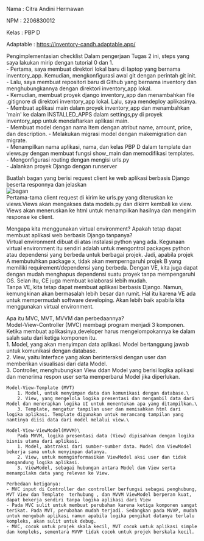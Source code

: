Nama        : Citra Andini Hermawan

NPM         : 2206830012

Kelas       : PBP D

Adaptable   : https://inventory-candh.adaptable.app/

Pengimplementasian checklist
    Dalam pengerjaan Tugas 2 ini, steps yang saya lakukan mirip dengan tutorial 0 dan 1.\
    - Pertama, saya membuat direktori lokal baru di laptop yang bernama inventory_app. Kemudian, mengkonfigurasi awal git dengan perintah git init.\
    - Lalu, saya membuat repositori baru di Github yang bernama inventory dan menghubungkannya dengan direktori inventory_app lokal.\
    - Kemudian, membuat proyek django inventory_app dan menambahkan file .gitignore di direktori inventory_app lokal. Lalu, saya mendeploy aplikasinya.\
    - Membuat aplikasi main dalam proyek inventory_app dan menambahkan 'main' ke dalam INSTALLED_APPS dalam settings,py di proyek inventory_app untuk mendaftarkan aplikasi main.\
    - Membuat model dengan nama Item dengan atribut name, amount, price, dan description.
    -  Melakukan migrasi model dengan makemigration dan migrate.\
    - Menampilkan nama aplikasi, nama, dan kelas PBP D dalam template dan views.py dengan membuat fungsi show_main dan memodifikasi templates.\
    - Mengonfigurasi routing dengan mengisi urls.py\
    - Jalankan proyek Django dengan runserver


Buatlah bagan yang berisi request client ke web aplikasi berbasis Django beserta responnya dan jelaskan \
![bagan](https://i.postimg.cc/KvYhYR6v/Whats-App-Image-2023-09-13-at-10-04-33.jpg)
\
    Pertama-tama client request di kirim ke urls.py yang diteruskan ke views.Views akan mengakses data models.py dan dikirm kembali ke view. Views akan meneruskan ke html untuk menampilkan hasilnya dan mengirim response ke client.

Mengapa kita menggunakan virtual environment? Apakah tetap dapat membuat aplikasi web berbasis Django tanpanya?\
    Virtual environment dibuat di atas instalasi python yang ada. Kegunaan virtual environment itu sendiri adalah untuk mengontrol packages python atau dependensi yang berbeda untuk berbagai projek. Jadi, apabila projek A membutuhkan package x, tidak akan memperngaruhi projek B yang memiliki requirement/dependensi yang berbeda. Dengan VE, kita juga dapat dengan mudah menghapus dependensi suatu proyek tanpa mempengaruhi OS. Selan itu, CE juga membuat kolaborasi lebih mudah.\
    Tanpa VE, kita tetap dapat membuat aplikasi berbasis Django. Namun, kemungkinan akan bermasalah lebih besar dan rumit. Hal itu karena VE ada untuk mempermudah software developing. Akan lebih baik apabila kita menggunakan virtual environment.

Apa itu MVC, MVT, MVVM dan perbedaannya?\
    Model-View-Controller (MVC) membagi program menjadi 3 komponen. Ketika membuat aplikasinya,developer harus mengelompokannya ke dalam salah satu dari ketiga komponen itu.\
        1. Model, yang akan menyimpan data aplikasi. Model bertanggung jawab untuk komunikasi dengan database.\
        2. View, yaitu Interface yang akan berinteraksi dengan user dan memberikan visualisasi dari data Model.\
        3. Controller, menghubungkan View ddan Model yang berisi logika aplikasi dan menerima respon user serta memperbarui Model jika diperlukan.

    Model-View-Template (MVT)
        1. Model, untuk menyimpan data dan komunikasi dengan database.\
        2. View, yang mengelola logika presentasi dan mengambil data dari Model dan menerapkan logika UI untuk menentukan apa yang ditampilkan.\
        3. Template, mengatur tampilan user dan memisahkan html dari logika aplikasi. Template digunakan untuk merancang tampilan yang nantinya diisi data dari model melalui view.\
    
    Model-View-ViewModel(MVVM)\
        Pada MVVM, logika presentasi data (View) dipisahkan dengan logika bisnis utama dari aplikasi.
        1. Model, abstraksi dari sumber-sumber data. Model dan ViewModel bekerja sama untuk menyimpan datanya.
        2. View, untuk memnginformasikan ViewModel aksi user dan tidak mengandung logika aplikasi.
        3. ViewModel, sebagai hubungan antara Model dan View serta menampilakn data yang relevan ke View.
    
    Perbedaan ketiganya:
    - MVC input di Controller dan controller berfungsi sebagai penghubung, MVT View dan Template  terhubung , dan MVVM ViewModel berperan kuat, dapat bekerja sendiri tanpa logika aplikasi dari View
    - Pada MVC sulit untuk membuat perubahan karena ketiga komponen sangat terikat. Pada MVT, perubahan mudah terjadi. Sedangkan pada MVVP, mudah untuk mengubah aplikasi namun apabila logika pengikat datanya terlalu kompleks, akan sulit untuk debug.
    - MVC, cocok untuk projek skala kecil, MVT cocok untuk aplikasi simple dan kompleks, sementara MVVP tidak cocok untuk projek berskala kecil.